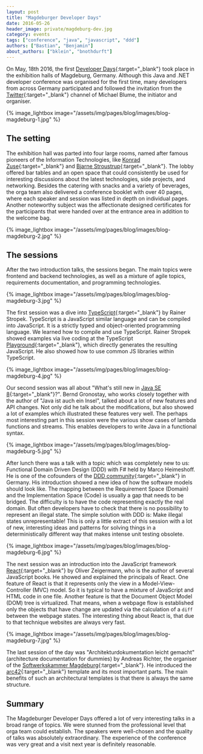 ```yaml
---
layout: post
title: "Magdeburger Developer Days"
date: 2016-05-26
header_image: private/magdeburg-dev.jpg
category: events
tags: ["conference", "java", "javascript", "ddd"]
authors: ["Bastian", "Benjamin"]
about_authors: ["bklein", "bnothdurft"]
---
```


On May, 18th 2016, the first [Developer Days](http://md-devdays.de/){:target="_blank"} took place in the exhibition halls of Magdeburg, Germany.
Although this Java and .NET developer conference was organised for the first time, many developers from across Germany participated and followed the invitation from the [Twitter](https://twitter.com/MiB_MD_DevDays){:target="_blank"} channel of Michael Blume, the initiator and organiser.

{% image_lightbox image="/assets/img/pages/blog/images/blog-magdeburg-1.jpg" %}

## The setting

The exhibition hall was parted into four large rooms, named after famous pioneers of the Information Technologies, like [Konrad Zuse](https://en.wikipedia.org/wiki/Konrad_Zuse){:target="_blank"} and [Bjarne Stroustrup](https://en.wikipedia.org/wiki/Bjarne_Stroustrup){:target="_blank"}.
The lobby offered bar tables and an open space that could consistently be used for interesting discussions about the latest technologies, side projects, and networking.
Besides the catering with snacks and a variety of beverages, the orga team also delivered a conference booklet with over 40 pages, where each speaker and session was listed in depth on individual pages.
Another noteworthy subject was the affectionate designed certificates for the participants that were handed over at the entrance area in addition to the welcome bag.

{% image_lightbox image="/assets/img/pages/blog/images/blog-magdeburg-2.jpg" %}

## The sessions

After the two introduction talks, the sessions began. The main topics were frontend and backend technologies, as well as a mixture of agile topics, requirements documentation, and programming technologies.

{% image_lightbox image="/assets/img/pages/blog/images/blog-magdeburg-3.jpg" %}

The first session was a dive into [TypeScript](https://www.typescriptlang.org){:target="_blank"} by Rainer Stropek.
TypeScript is a JavaScript similar language and can be compiled into JavaScript.
It is a strictly typed and object-oriented programming language.
We learned how to compile and use TypeScript.
Rainer Stropek showed examples via live coding at the TypeScript [Playground](https://www.typescriptlang.org/play/index.html){:target="_blank"}, which directly generates the resulting JavaScript.
He also showed how to use common JS libraries within TypeScript.

{% image_lightbox image="/assets/img/pages/blog/images/blog-magdeburg-4.jpg" %}

Our second session was all about "What's still new in [Java SE 8](https://docs.oracle.com/javase/8/docs/api){:target="_blank"}?".
Bernd Gronostay, who works closely together with the author of "Java ist auch ein Insel", talked about a lot of new features and API changes.
Not only did he talk about the modifications, but also showed a lot of examples which illustrated these features very well.
The perhaps most interesting part in this session were the various show cases of lambda functions and streams.
This enables developers to write Java in a functional syntax.

{% image_lightbox image="/assets/img/pages/blog/images/blog-magdeburg-5.jpg" %}

After lunch there was a talk with a topic which was completely new to us:
Functional Domain Driven Design (DDD) with F# held by Marco Heimeshoff.
He is one of the cofounders of the [DDD community](http://dddcommunity.org){:target="_blank"} in Germany.
His introduction showed a new idea of how the software models should look like.
The mapping between the Requirement Space (Domain) and the Implementation Space (Code) is usually a gap that needs to be bridged.
The difficulty is to have the code representing exactly the real domain.
But often developers have to check that there is no possibility to represent an illegal state.
The simple solution with DDD is: Make illegal states unrepresentable!
This is only a little extract of this session with a lot of new, interesting ideas and patterns for solving things in a deterministically different way that makes intense unit testing obsolete.

{% image_lightbox image="/assets/img/pages/blog/images/blog-magdeburg-6.jpg" %}

The next session was an introduction into the JavaScript framework [React](https://facebook.github.io/react){:target="_blank"} by Oliver Zeigermann, who is the author of several JavaScript books.
He showed and explained the principals of React.
One feature of React is that it represents only the view in a Model-View-Controller (MVC) model.
So it is typical to have a mixture of JavaScript and HTML code in one file.
Another feature is that the Document Object Model (DOM) tree is virtualized.
That means, when a webpage flow is established only the objects that have change are updated via the calculation of a `diff` between the webpage states.
The interesting thing about React is, that due to that technique websites are always very fast.

{% image_lightbox image="/assets/img/pages/blog/images/blog-magdeburg-7.jpg" %}

The last session of the day was "Architekturdokumentation leicht gemacht" (architecture documentation for dummies) by Andreas Richter, the organiser of the [Softwerkskammer Magdeburg](https://www.softwerkskammer.org/groups/magdeburg){:target="_blank"}.
He introduced the [arc42](http://arc42.org){:target="_blank"} template and its most important parts.
The main benefits of such an architectural templates is that there is always the same structure.

## Summary

The Magdeburger Developer Days offered a lot of very interesting talks in a broad range of topics.
We were stunned from the professional level that orga team could establish.
The speakers were well-chosen and the quality of talks was absolutely extraordinary.
The experience of the conference was very great and a visit next year is definitely reasonable.
